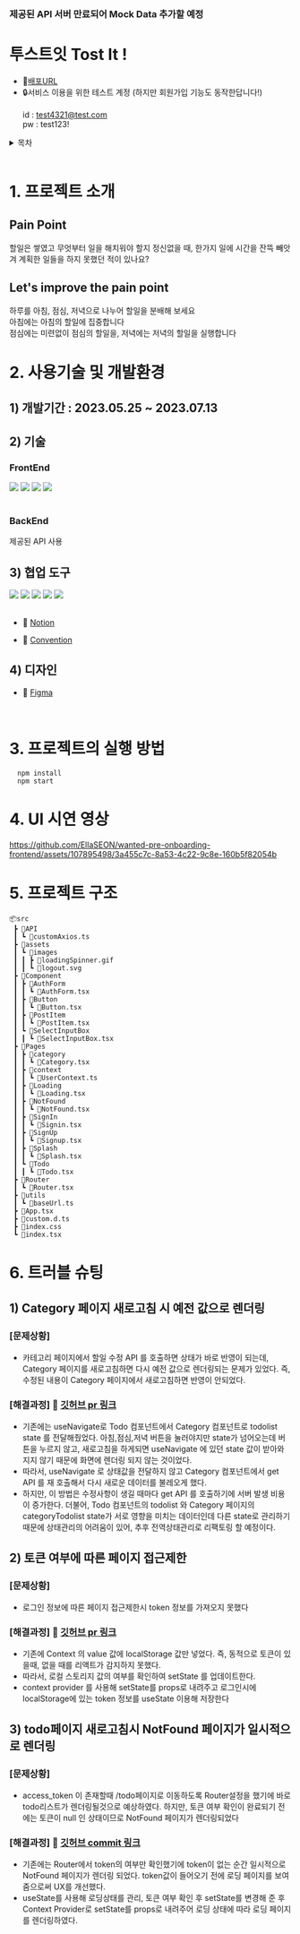 ### 제공된 API 서버 만료되어 Mock Data 추가할 예정

# 투스트잇 Tost It !

- 🔗[배포URL](https://todolist-tostit.vercel.app/)
- 🔒서비스 이용을 위한 테스트 계정 (하지만 회원가입 기능도 동작한답니다!)<br/>  
  id : test4321@test.com <br/>
  pw : test123!
  <br/>

<details>
<summary>목차</summary>
<div markdown="1">
<br/>

1. [프로젝트 소개](#intro)
2. [사용기술 및 개발환경](#environments)
3. [프로젝트의 실행 방법](#execute)
4. [UI](#ui)
5. [프로젝트 구조](#tree)
6. [트러블 슈팅](#trouble)

</div>
</details>
<br/>

# 1. <span id="intro"> 프로젝트 소개 </span>
## Pain Point

할일은 쌓였고 무엇부터 일을 해치워야 할지 정신없을 때, 한가지 일에 시간을 잔뜩 빼앗겨 계획한 일들을 하지 못했던 적이 있나요?

## Let's improve the pain point
하루를 아침, 점심, 저녁으로 나누어 할일을 분배해 보세요 <br />
아침에는 아침의 할일에 집중합니다 <br />
점심에는 미련없이 점심의 할일을, 저녁에는 저녁의 할일을 실행합니다 <br />

# 2. <span id="environments"> 사용기술 및 개발환경 </span>
## 1) 개발기간 : 2023.05.25 ~ 2023.07.13

## 2) 기술
### FrontEnd
<div align=left>
<img src="https://img.shields.io/badge/react-61DAFB?style=for-the-badge&logo=react&logoColor=black">
<img src="https://img.shields.io/badge/TypeScript-3178C6?style=for-the-badge&logo=TypeScript&logoColor=white">
<img src="https://img.shields.io/badge/Tailwind CSS-06B6D4?style=for-the-badge&logo=Tailwind CSS&logoColor=white">
<img src="https://img.shields.io/badge/Axios-5A29E4?style=for-the-badge&logo=Axios&logoColor=white">
<div/>
<br/>

### BackEnd 
제공된 API 사용

## 3) 협업 도구
<div align=left>
<img src="https://img.shields.io/badge/Git-F05032?style=for-the-badge&logo=Git&logoColor=white">
<img src="https://img.shields.io/badge/GitHub-181717?style=for-the-badge&logo=GitHub&logoColor=white">
<img src="https://img.shields.io/badge/Notion-000000?style=for-the-badge&logo=Notion&logoColor=white">
<img src="https://img.shields.io/badge/Discord-5865F2?style=for-the-badge&logo=Discord&logoColor=white">
<img src="https://img.shields.io/badge/Figma-F24E1E?style=for-the-badge&logo=Figma&logoColor=white">
<div/>
<br/>

- 🔗 [Notion](https://www.notion.so/To-Do-List-0f74a47b0d0b4d81becf6e50183bc584)

- 🔗 [Convention](https://github.com/LakeOnBoarding/todolist/wiki/Commit-Convetion)


## 4) 디자인
- 🔗 [Figma](https://www.figma.com/file/EuKK3FVb2Mr7mHN0sHwv8B/TodoList?type=design&node-id=0-1&mode=design)

<br/>

# 3. <span id="execute"> 프로젝트의 실행 방법 </span>

```
  npm install
  npm start
```

# 4. <span id="ui"> UI 시연 영상 </span>
https://github.com/EllaSEON/wanted-pre-onboarding-frontend/assets/107895498/3a455c7c-8a53-4c22-9c8e-160b5f82054b

# 5. <span id="tree"> 프로젝트 구조 </span>
```
📦src
 ┣ 📂API
 ┃ ┗ 📜customAxios.ts
 ┣ 📂assets
 ┃ ┗ 📂images
 ┃ ┃ ┣ 📜loadingSpinner.gif
 ┃ ┃ ┗ 📜logout.svg
 ┣ 📂Component
 ┃ ┣ 📂AuthForm
 ┃ ┃ ┗ 📜AuthForm.tsx
 ┃ ┣ 📂Button
 ┃ ┃ ┗ 📜Button.tsx
 ┃ ┣ 📂PostItem
 ┃ ┃ ┗ 📜PostItem.tsx
 ┃ ┗ 📂SelectInputBox
 ┃ ┃ ┗ 📜SelectInputBox.tsx
 ┣ 📂Pages
 ┃ ┣ 📂category
 ┃ ┃ ┗ 📜Category.tsx
 ┃ ┣ 📂context
 ┃ ┃ ┗ 📜UserContext.ts
 ┃ ┣ 📂Loading
 ┃ ┃ ┗ 📜Loading.tsx
 ┃ ┣ 📂NotFound
 ┃ ┃ ┗ 📜NotFound.tsx
 ┃ ┣ 📂SignIn
 ┃ ┃ ┗ 📜Signin.tsx
 ┃ ┣ 📂SignUp
 ┃ ┃ ┗ 📜Signup.tsx
 ┃ ┣ 📂Splash
 ┃ ┃ ┗ 📜Splash.tsx
 ┃ ┗ 📂Todo
 ┃ ┃ ┗ 📜Todo.tsx
 ┣ 📂Router
 ┃ ┗ 📜Router.tsx
 ┣ 📂utils
 ┃ ┗ 📜baseUrl.ts
 ┣ 📜App.tsx
 ┣ 📜custom.d.ts
 ┣ 📜index.css
 ┗ 📜index.tsx
```

# 6. <span id="trouble"> 트러블 슈팅 </span>
## 1) Category 페이지 새로고침 시 예전 값으로 렌더링
### [문제상황] 
- 카테고리 페이지에서 할일 수정 API 를 호출하면 상태가 바로 반영이 되는데, Category 페이지를 새로고침하면 다시 예전 값으로 렌더링되는 문제가 있었다. 즉, 수정된 내용이 Category 페이지에서 새로고침하면 반영이 안되었다.

### [해결과정] 🔗 [깃허브 pr 링크](https://github.com/LakeOnBoarding/todolist/pull/16)
- 기존에는 useNavigate로 Todo 컴포넌트에서 Category 컴포넌트로 todolist state 를 전달해줬었다. 아침,점심,저녁 버튼을 눌러야지만 state가 넘어오는데 버튼을 누르지 않고, 새로고침을 하게되면 useNavigate 에 있던 state 값이 받아와지지 않기 때문에 화면에 렌더링 되지 않는 것이었다.
- 따라서, useNavigate 로 상태값을 전달하지 않고 Category 컴포넌트에서 get API 를 재 호출해서 다시 새로운 데이터를 불레오게 했다.
- 하지만, 이 방법은 수정사항이 생길 때마다 get API 를 호출하기에 서버 발생 비용이 증가한다. 더불어, Todo 컴포넌트의 todolist 와 Category 페이지의 categoryTodolist state가 서로 영향을 미치는 데이터인데 다른 state로 관리하기 때문에 상태관리의 어려움이 있어, 추후 전역상태관리로 리팩토링 할 예정이다. 


## 2) 토큰 여부에 따른 페이지 접근제한
### [문제상황]
- 로그인 정보에 따른 페이지 접근제한시 token 정보를 가져오지 못했다

### [해결과정] 🔗 [깃허브 pr 링크](https://github.com/LakeOnBoarding/todolist/pull/25)
- 기존에 Context 의 value 값에 localStorage 값만 넣었다. 즉, 동적으로 토큰이 있을때, 없을 때를 리액트가 감지하지 못했다.
- 따라서, 로컬 스토리지 값의 여부를 확인하여 setState 를 업데이트한다.
- context provider 를 사용해 setState를 props로 내려주고 로그인시에 localStorage에 있는 token 정보를 useState 이용해 저장한다


## 3) todo페이지 새로고침시 NotFound 페이지가 일시적으로 렌더링
### [문제상황]
- access_token 이 존재할때 /todo페이지로 이동하도록 Router설정을 했기에 바로 todo리스트가 렌더링될것으로 예상하였다. 
하지만, 토큰 여부 확인이 완료되기 전에는 토큰이 null 인 상태이므로 NotFound 페이지가 렌더링되었다

### [해결과정] 🔗 [깃허브 commit 링크](https://github.com/LakeOnBoarding/todolist/pull/28/commits/f14008cdfb023d52d9ef7ef10c16359f4cfe4e49)
- 기존에는 Router에서 token의 여부만 확인했기에 token이 없는 순간 일시적으로 NotFound 페이지가 렌더링 되었다. token값이 들어오기 전에 로딩 페이지를 보여줌으로써 UX를 개선했다.
- useState를 사용해 로딩상태를 관리, 토큰 여부 확인 후 setState를 변경해 준 후 Context Provider로 setState를 props로 내려주어 로딩 상태에 따라 로딩 페이지를 렌더링하였다.
